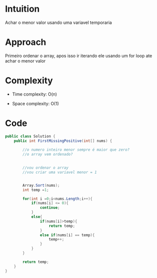 # Intuition
Achar o menor valor usando uma variavel temporaria

# Approach
Primeiro ordenar o array, apos isso ir iterando ele usando um for loop ate achar o menor valor

# Complexity
- Time complexity: O(n)

- Space complexity: O(1)

# Code
```csharp []
public class Solution {
    public int FirstMissingPositive(int[] nums) {
        
        //o numero inteiro menor sempre é maior que zero?
        //o array vem ordenado?
        

        //vou ordenar o array
        //vou criar uma variavel menor = 1


        Array.Sort(nums);
        int temp =1;

        for(int i =0;i<nums.Length;i++){
            if(nums[i] <= 0){
                continue;
            }
            else{
                if(nums[i]>temp){
                    return temp;
                }
                else if(nums[i] == temp){
                    temp++;
                }
            }
        }

        return temp;
    }
}
```

